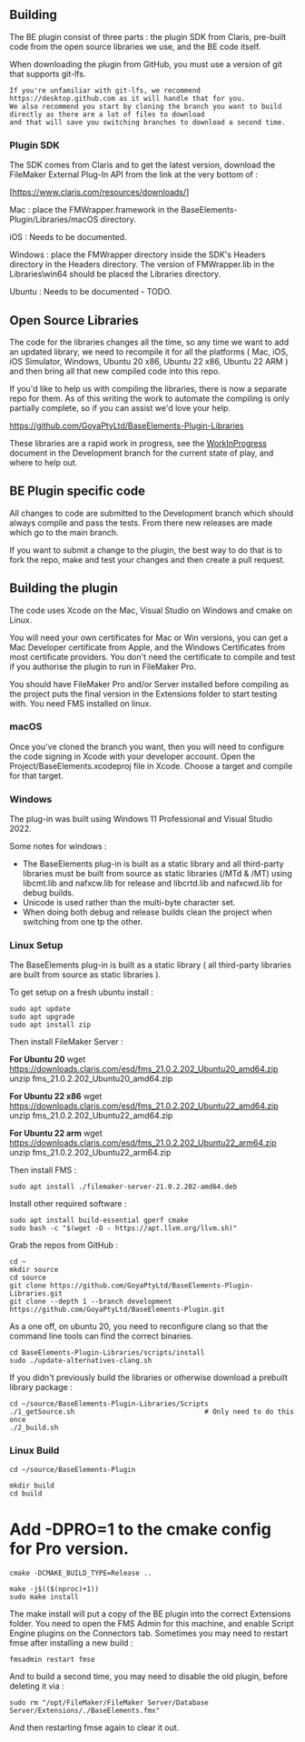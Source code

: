 ## Building

The BE plugin consist of three parts : the plugin SDK from Claris, pre-built code from the open source libraries we use, and the BE code itself.

When downloading the plugin from GitHub, you must use a version of git that supports git-lfs.

    If you're unfamiliar with git-lfs, we recommend https://desktop.github.com as it will handle that for you.
    We also recommend you start by cloning the branch you want to build directly as there are a lot of files to download
    and that will save you switching branches to download a second time.

### Plugin SDK

The SDK comes from Claris and to get the latest version, download the FileMaker External Plug-In API from the link at the very bottom of :

[https://www.claris.com/resources/downloads/]

Mac : place the FMWrapper.framework in the BaseElements-Plugin/Libraries/macOS directory.

iOS : Needs to be documented.

Windows : place the FMWrapper directory inside the SDK's Headers directory in the Headers directory. The version of FMWrapper.lib in the Libraries\win64 should be placed the Libraries directory.

Ubuntu : Needs to be documented - TODO.

## Open Source Libraries

The code for the libraries changes all the time, so any time we want to add an updated library, we need to recompile it for all the platforms ( Mac, iOS, iOS Simulator, Windows, Ubuntu 20 x86, Ubuntu 22 x86, Ubuntu 22 ARM ) and then bring all that new compiled code into this repo.

If you'd like to help us with compiling the libraries, there is now a separate repo for them. As of this writing the work to automate the compiling is only partially complete, so if you can assist we'd love your help.

https://github.com/GoyaPtyLtd/BaseElements-Plugin-Libraries

These libraries are a rapid work in progress, see the [WorkInProgress](WorkInProgress.md) document in the Development branch for the current state of play, and where to help out.

## BE Plugin specific code

All changes to code are submitted to the Development branch which should always compile and pass the tests. From there new releases are made which go to the main branch.

If you want to submit a change to the plugin, the best way to do that is to fork the repo, make and test your changes and then create a pull request.

## Building the plugin

The code uses Xcode on the Mac, Visual Studio on Windows and cmake on Linux.

You will need your own certificates for Mac or Win versions, you can get a Mac Developer certificate from Apple, and the Windows Certificates from most certificate providers. You don't need the certificate to compile and test if you authorise the plugin to run in FileMaker Pro.

You should have FileMaker Pro and/or Server installed before compiling as the project puts the final version in the Extensions folder to start testing with.  You need FMS installed on linux.

### macOS

Once you've cloned the branch you want, then you will need to configure the code signing in Xcode with your developer account. Open the Project/BaseElements.xcodeproj file in Xcode. Choose a target and compile for that target.

### Windows

The plug-in was built using Windows 11 Professional and Visual Studio 2022.

Some notes for windows :

- The BaseElements plug-in is built as a static library and all third-party libraries must be built from source as static libraries (/MTd & /MT) using libcmt.lib and nafxcw.lib for release and libcrtd.lib and nafxcwd.lib for debug builds.
- Unicode is used rather than the multi-byte character set.
- When doing both debug and release builds clean the project when switching from one tp the other.

### Linux Setup

The BaseElements plug-in is built as a static library ( all third-party libraries are built from source as static libraries ).

To get setup on a fresh ubuntu install :

    sudo apt update
    sudo apt upgrade
    sudo apt install zip

Then install FileMaker Server : 

**For Ubuntu 20**
    wget https://downloads.claris.com/esd/fms_21.0.2.202_Ubuntu20_amd64.zip
    unzip fms_21.0.2.202_Ubuntu20_amd64.zip
    
**For Ubuntu 22 x86**
    wget https://downloads.claris.com/esd/fms_21.0.2.202_Ubuntu22_amd64.zip
    unzip fms_21.0.2.202_Ubuntu22_amd64.zip

**For Ubuntu 22 arm**
    wget https://downloads.claris.com/esd/fms_21.0.2.202_Ubuntu22_arm64.zip
    unzip fms_21.0.2.202_Ubuntu22_arm64.zip

Then install FMS : 

    sudo apt install ./filemaker-server-21.0.2.202-amd64.deb

Install other required software :

    sudo apt install build-essential gperf cmake
    sudo bash -c "$(wget -O - https://apt.llvm.org/llvm.sh)"

Grab the repos from GitHub : 
 
    cd ~
    mkdir source
    cd source
    git clone https://github.com/GoyaPtyLtd/BaseElements-Plugin-Libraries.git
    git clone --depth 1 --branch development https://github.com/GoyaPtyLtd/BaseElements-Plugin.git

As a one off, on ubuntu 20, you need to reconfigure clang so that the command line tools can find the correct binaries.

    cd BaseElements-Plugin-Libraries/scripts/install
    sudo ./update-alternatives-clang.sh

If you didn't previously build the libraries or otherwise download a prebuilt library package :

    cd ~/source/BaseElements-Plugin-Libraries/Scripts
    ./1_getSource.sh                                # Only need to do this once
    ./2_build.sh

### Linux Build

    cd ~/source/BaseElements-Plugin

    mkdir build
    cd build

# Add -DPRO=1 to the cmake config for Pro version.

    cmake -DCMAKE_BUILD_TYPE=Release ..             

    make -j$(($(nproc)+1))
    sudo make install

The make install will put a copy of the BE plugin into the correct Extensions folder.  You need to open the FMS Admin for this machine, and enable Script Engine plugins on the Connectors tab.  Sometimes you may need to restart fmse after installing a new build : 

    fmsadmin restart fmse

And to build a second time, you may need to disable the old plugin, before deleting it via : 

    sudo rm "/opt/FileMaker/FileMaker Server/Database Server/Extensions/./BaseElements.fmx"

And then restarting fmse again to clear it out.
